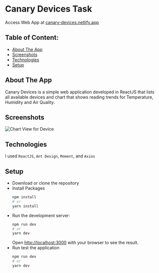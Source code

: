 # Canary Devices Task
Access Web App at [canary-devices.netlify.app](https://canary-devices.netlify.app/)

## Table of Content:

- [About The App](#about-the-app)
- [Screenshots](#screenshots)
- [Technologies](#technologies)
- [Setup](#setup)

## About The App
Canary Devices is a simple web application developed in ReactJS that lists all available devices and chart that shows reading trends for Temperature, Humidity and Air Quality.

## Screenshots
![Chart View for Device](https://res.cloudinary.com/horpey/image/upload/v1650582059/Screenshot_2022-04-22_at_1.59.47_AM_vwrke7.png)

## Technologies
I used `ReactJS`, `Ant Design`, `Moment`, and `Axios`

## Setup
- Download or clone the repository
- Install Packages
	```bash
	npm install
	# or
	yarn install
	```
- Run the development server:
	```bash
	npm run dev
	# or
	yarn dev
	```
	Open [http://localhost:3000](http://localhost:3000) with your browser to see the result.
- Run test the application
	```bash
	npm run dev
	# or
	yarn dev
	```
